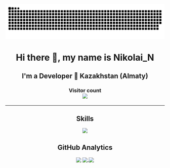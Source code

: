 ![github contribution grid snake animation](https://raw.githubusercontent.com/platane/platane/output/github-contribution-grid-snake-dark.svg#gh-dark-mode-only)
<br />
<h1 align="center">Hi there 👋, my name is Nikolai_N </h1> 
<h2 align="center">I'm a Developer 📍 Kazakhstan (Almaty) </h2>

 <h3 align="center">
  Visitor count<br>
  <img src="https://profile-counter.glitch.me/Mental-Fox/count.svg" />
</h3>

---

<h2 align="center">Skills </h2>



<p align="center">
  <a href="https://skillicons.dev">
    <img src="https://skillicons.dev/icons?i=python,mysql,vscode,php,js,css,html,bootstrap,vercel" />
  </a>
</p>

<h2 align="center">GitHub Analytics </h2>



<p align="center">

   <img align="center" height="50%" width="auto" src="https://github-profile-summary-cards.vercel.app/api/cards/profile-details?username=Mental-Fox&theme=github_dark" />

   <a href="https://github.com/anuraghazra/github-readme-stats" target="_blank">
     <img align="center" height="50%" width="auto" src="https://github-readme-stats.vercel.app/api/top-langs/?username=Mental-Fox&layout=compact&theme=github-dark" />
   </a>
   <a href="https://git.io/streak-stats" target="_blank">
     <img align="center" height="50%" width="auto" src="https://streak-stats.demolab.com?user=Mental-Fox&theme=github-dark&hide_border=true&border_radius=50&card_width=850" />
   </a>
 

</p>
